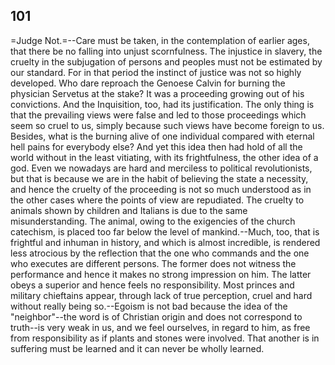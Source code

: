 ## 101

=Judge Not.=--Care must be taken, in the contemplation of earlier ages,
that there be no falling into unjust scornfulness. The injustice in
slavery, the cruelty in the subjugation of persons and peoples must not
be estimated by our standard. For in that period the instinct of justice
was not so highly developed. Who dare reproach the Genoese Calvin for
burning the physician Servetus at the stake? It was a proceeding growing
out of his convictions. And the Inquisition, too, had its justification.
The only thing is that the prevailing views were false and led to those
proceedings which seem so cruel to us, simply because such views have
become foreign to us. Besides, what is the burning alive of one
individual compared with eternal hell pains for everybody else? And yet
this idea then had hold of all the world without in the least vitiating,
with its frightfulness, the other idea of a god. Even we nowadays are
hard and merciless to political revolutionists, but that is because we
are in the habit of believing the state a necessity, and hence the
cruelty of the proceeding is not so much understood as in the other
cases where the points of view are repudiated. The cruelty to animals
shown by children and Italians is due to the same misunderstanding. The
animal, owing to the exigencies of the church catechism, is placed too
far below the level of mankind.--Much, too, that is frightful and
inhuman in history, and which is almost incredible, is rendered less
atrocious by the reflection that the one who commands and the one who
executes are different persons. The former does not witness the
performance and hence it makes no strong impression on him. The latter
obeys a superior and hence feels no responsibility. Most princes and
military chieftains appear, through lack of true perception, cruel and
hard without really being so.--Egoism is not bad because the idea of the
"neighbor"--the word is of Christian origin and does not correspond to
truth--is very weak in us, and we feel ourselves, in regard to him, as
free from responsibility as if plants and stones were involved. That
another is in suffering must be learned and it can never be wholly
learned.


